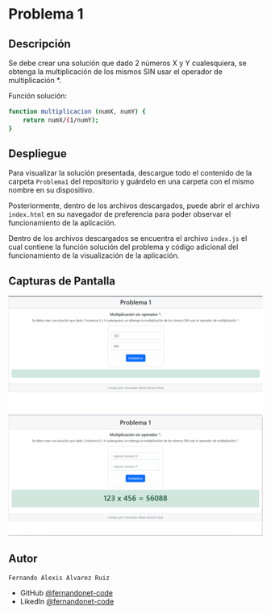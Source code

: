 
# Problema 1

## Descripción

Se debe crear una solución que dado 2 números X y Y cualesquiera, se obtenga la
multiplicación de los mismos SIN usar el operador de multiplicación *.

Función solución:
```bash
function multiplicacion (numX, numY) {
    return numX/(1/numY);
}
```

## Despliegue

Para visualizar la solución presentada, descargue todo el contenido de la carpeta `Problema1` del repositorio y guárdelo en una carpeta con el mismo nombre en su dispositivo.

Posteriormente, dentro de los archivos descargados, puede abrir el archivo `index.html` en su navegador de preferencia para poder observar el funcionamiento de la aplicación.

Dentro de los archivos descargados se encuentra el archivo `index.js` el cual contiene la función solución del problema y código adicional del funcionamiento de la visualización de la aplicación.

## Capturas de Pantalla

![Screenshot1](https://github.com/fernandonet-code/PruebaTecnicaAVE/blob/main/Problema1/Screenshots/1.png)
![Screenshot2](https://github.com/fernandonet-code/PruebaTecnicaAVE/blob/main/Problema1/Screenshots/2.png)


## Autor

    Fernando Alexis Alvarez Ruiz
- GitHub [@fernandonet-code](https://github.com/fernandonet-code)
- LikedIn [@fernandonet-code](https://www.linkedin.com/in/fernandonet-code/)


